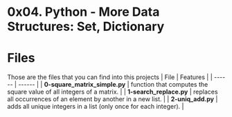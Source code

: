 # 0x04. Python - More Data Structures: Set, Dictionary
# Files
Those are the files that you can find into this projects
| File | Features |
| ------ | ------ |
| **0-square_matrix_simple.py** | function that computes the square value of all integers of a matrix. |
| **1-search_replace.py** | replaces all occurrences of an element by another in a new list. |
| **2-uniq_add.py** | adds all unique integers in a list (only once for each integer). |